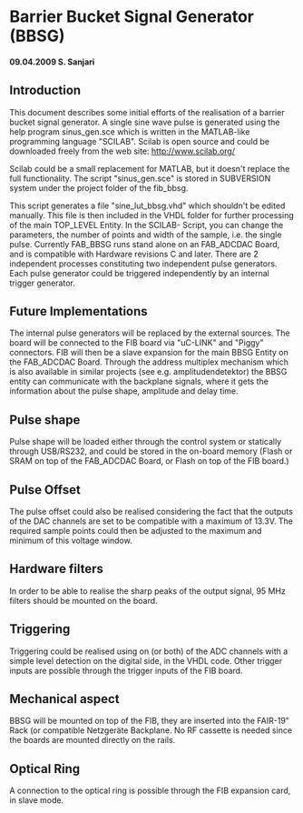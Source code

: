 # Barrier Bucket Signal Generator (BBSG)
#### 09.04.2009 S. Sanjari

## Introduction

This document describes some initial efforts of the realisation of a barrier bucket signal generator.
A single sine wave pulse is generated using the help program sinus_gen.sce which is written in the MATLAB-like programming language "SCILAB". Scilab is open source and could be downloaded freely from the web site:
http://www.scilab.org/

Scilab could be a small replacement for MATLAB, but it doesn't replace the full functionality. The script "sinus_gen.sce" is stored in SUBVERSION system under the project folder of the fib_bbsg.


This script generates a file "sine_lut_bbsg.vhd" which shouldn't be edited manually. This file is then included in the VHDL folder for further processing of the main TOP_LEVEL Entity.
In the SCILAB- Script, you can change the parameters, the number of points and width of the sample, i.e. the single pulse.
Currently FAB_BBSG runs stand alone on an FAB_ADCDAC Board, and is compatible with Hardware revisions C and later.
There are 2 independent processes constituting two independent pulse generators. Each pulse generator could be triggered independently by an internal trigger generator.

## Future Implementations

The internal pulse generators will be replaced by the external sources. The board will be connected to the FIB board via "uC-LINK" and "Piggy" connectors. FIB will then be a slave expansion for the main BBSG Entity on the FAB_ADCDAC Board. Through the address multiplex mechanism which is also available in similar projects (see e.g. amplitudendetektor) the BBSG entity can communicate with the backplane signals, where it gets the information about the pulse shape, amplitude and delay time.

## Pulse shape

Pulse shape will be loaded either through the control system or statically through USB/RS232, and could be stored in the on-board memory (Flash or SRAM on top of the FAB_ADCDAC Board, or Flash on top of the FIB board.)

## Pulse Offset

The pulse offset could also be realised considering the fact that the outputs of the DAC channels are set to be compatible with a maximum of 13.3V. The required sample points could then be adjusted to the maximum and minimum of this voltage window.

## Hardware filters

In order to be able to realise the sharp peaks of the output signal, 95 MHz filters should be mounted on the board.

## Triggering

Triggering could be realised using on (or both) of the ADC channels with a simple level detection on the digital side, in the VHDL code. Other trigger inputs are possible through the trigger inputs of the FIB board.

## Mechanical aspect

BBSG will be mounted on top of the FIB, they are inserted into the FAIR-19" Rack (or compatible Netzgeräte Backplane. No RF cassette is needed since the boards are mounted directly on the rails.

## Optical Ring

A connection to the optical ring is possible through the FIB expansion card, in slave mode.
